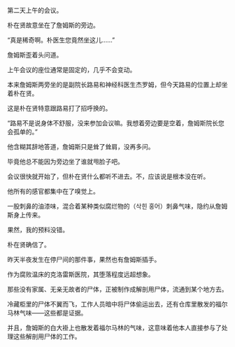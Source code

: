 第二天上午的会议。

朴在贤故意坐在了詹姆斯的旁边。

“真是稀奇啊。朴医生您竟然坐这儿……”

詹姆斯歪着头问道。

上午会议的座位通常是固定的，几乎不会变动。

本来詹姆斯两旁坐的是副院长路易和神经科医生杰罗姆，但今天路易的位置上却坐着朴在贤。

这是朴在贤特意跟路易打了招呼换的。

“路易不是说身体不舒服，没来参加会议嘛。我想着旁边要是空着，詹姆斯院长您会孤单的。”

他含糊其辞地答道，詹姆斯只是耸了耸肩，没再多问。

毕竟他总不能因为旁边坐了谁就甩脸子吧。

会议很快就开始了，但朴在贤什么都听不进去。不，应该说是根本没在听。

他所有的感官都集中在了嗅觉上。

一股刺鼻的油漆味，混合着某种类似腐烂物的（삭힌 홍어）刺鼻气味，隐约从詹姆斯身上传来。

果然，我的预料没错。

朴在贤确信了。

昨天半夜发生在停尸间的那件事，果然也有詹姆斯插手。

作为腐败温床的克洛雷斯医院，其堕落程度远超想象。

那些没有家属、无亲无故者的尸体，正被制作成解剖用尸体，流通到某个地方去。

冷藏柜里的尸体不翼而飞，工作人员暗中将尸体偷运出去，还有仓库里散发的福尔马林气味——这些都是证据。

并且，詹姆斯的白大褂上也散发着福尔马林的气味，这意味着他本人直接参与了处理这些解剖用尸体的工作。